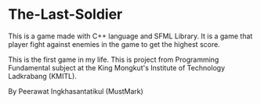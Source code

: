 # The-Last-Soldier
This is a game made with C++ language and SFML Library. It is a game that player fight against enemies in the game to get the highest score.

This is the first game in my life. This is project from Programming Fundamental subject at the King Mongkut's Institute of Technology Ladkrabang (KMITL).

By Peerawat Ingkhasantatikul (MustMark)
